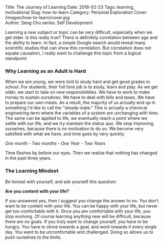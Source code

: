 Title: The Journey of Learning
Date: 2018-02-23
Tags: learning, motivational
Slug: how-to-learn
Category: Personal Exploration
Cover: /images/how-to-learn/cover.jpg	
Author: Seng Chu
series: Self Development

Learning a new subject or topic can be very difficult, especially when we get older.
Is this really true? There is definitely correlation between age and the ability to learn.
In fact, a simple Google search would reveal many scientific studies that can show this correlation.
But correlation does not equate causation, I really want to challenge this topic from a logical standpoint.

### Why Learning as an Adult is Hard
When we are young, we were told to study hard and get good grades in school. 
For students, their full time job is to study, learn and play.
As we get older, we start to take on new responsibilities. 
We have to work to make money to sustain ourselves.
We have to deal with bills and taxes. 
We have to prepare our own meals.
As a result, the majority of us actually end up in something I'd like to call the "steady-state."
This is actually a chemical engineering term where the variables of a system are unchanging with time.
The same can be applied to life, we eventually reach a point where we settle with our life, and we try maintain the status quo.
We stop improving ourselves, because there is no motivation to do so.
We become very satisfied with what we have, and time goes by very quickly.

<em>One month - Two months - One Year - Two Years</em>

Time flashes by before our eyes. Then we realize that nothing has changed in the past three years.


### The Learning Mindset

Be honest with yourself, and ask yourself this question:

<b>Are you content with your life?</b>

If you answered yes, then I suggest you change the answer to no. You don't want to be content with your life.
You can be happy with your life, but never get too comfortable with it.
Once you are comfortable with your life, you stop evolving. 
Of course learning anything new will be difficult, because there are no goals.
If you truly want to change yourself, you have to be hungry.
You have to strive towards a goal, and work towards it every single day.
You want to be uncomfortable and challenged. Doing so allows us to push ourselves to the limits.









